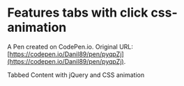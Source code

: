 # Features tabs with click css-animation

A Pen created on CodePen.io. Original URL: [https://codepen.io/Danil89/pen/pyqpZj](https://codepen.io/Danil89/pen/pyqpZj).

Tabbed Content with jQuery and CSS animation